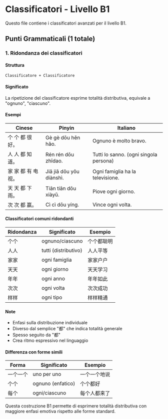 # Classificatori - Livello B1

Questo file contiene i classificatori avanzati per il livello B1.

## Punti Grammaticali (1 totale)

### 1. Ridondanza dei classificatori

#### Struttura

```text
Classificatore + Classificatore
```

#### Significato

La ripetizione del classificatore esprime totalità distributiva, equivale a "ognuno", "ciascuno".

#### Esempi

| Cinese | Pinyin | Italiano |
| -------- | -------- | ---------- |
| 个 个 都 很 好。 | Gè gè dōu hěn hǎo. | Ognuno è molto bravo. |
| 人 人 都 知道。 | Rén rén dōu zhīdao. | Tutti lo sanno. (ogni singola persona) |
| 家 家 都 有 电视。 | Jiā jiā dōu yǒu diànshì. | Ogni famiglia ha la televisione. |
| 天 天 都 下雨。 | Tiān tiān dōu xiàyǔ. | Piove ogni giorno. |
| 次 次 都 赢。 | Cì cì dōu yíng. | Vince ogni volta. |

#### Classificatori comuni ridondanti

| Ridondanza | Significato | Esempio |
| ------------ | ------------- | --------- |
| 个个 | ognuno/ciascuno | 个个都聪明 |
| 人人 | tutti (distributivo) | 人人平等 |
| 家家 | ogni famiglia | 家家户户 |
| 天天 | ogni giorno | 天天学习 |
| 年年 | ogni anno | 年年如此 |
| 次次 | ogni volta | 次次成功 |
| 样样 | ogni tipo | 样样精通 |

#### Note

- Enfasi sulla distribuzione individuale
- Diverso dal semplice "都" che indica totalità generale
- Spesso seguito da "都"
- Crea ritmo espressivo nel linguaggio

#### Differenza con forme simili

| Forma | Significato | Esempio |
| ------- | ------------- | --------- |
| 一个一个 | uno per uno | 一个一个地说 |
| 个个 | ognuno (enfatico) | 个个都好 |
| 每个 | ogni/ciascuno | 每个人都来了 |

Questa costruzione B1 permette di esprimere totalità distributiva con maggiore enfasi emotiva rispetto alle forme standard.
